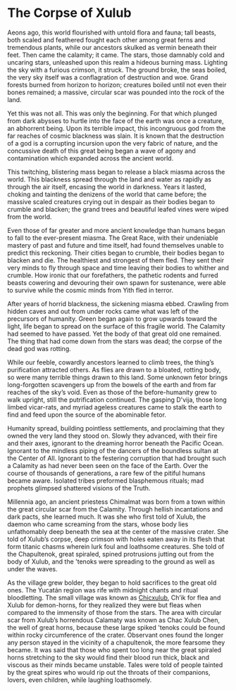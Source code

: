 # The Corpse of Xulub

Aeons ago, this world flourished with untold flora and fauna; tall beasts, both scaled and feathered fought each other among great ferns and tremendous plants, while our ancestors skulked as vermin beneath their feet. Then came the calamity; it came. The stars, those damnably cold and uncaring stars, unleashed upon this realm a hideous burning mass. Lighting the sky with a furious crimson, it struck. The ground broke, the seas boiled, the very sky itself was a conflagration of destruction and woe. Grand forests burned from horizon to horizon; creatures boiled until not even their bones remained; a massive, circular scar was pounded into the rock of the land.

Yet this was not all. This was only the beginning. For that which plunged from dark abysses to hurtle into the face of the earth was once a creature, an abhorrent being. Upon its terrible impact, this incongruous god from the far reaches of cosmic blackness was slain. It is known that the destruction of a god is a corrupting incursion upon the very fabric of nature, and the concussive death of this great being began a wave of agony and contamination which expanded across the ancient world.

This twitching, blistering mass began to release a black miasma across the world. This blackness spread through the land and water as rapidly as through the air itself, encasing the world in darkness. Years it lasted, choking and tainting the denizens of the world that came before; the massive scaled creatures crying out in despair as their bodies began to crumble and blacken; the grand trees and beautiful leafed vines were wiped from the world.

Even those of far greater and more ancient knowledge than humans began to fall to the ever-present miasma. The Great Race, with their undeniable mastery of past and future and time itself, had found themselves unable to predict this reckoning. Their cities began to crumble, their bodies began to blacken and die. The healthiest and strongest of them fled. They sent their very minds to fly through space and time leaving their bodies to whither and crumble. How ironic that our forefathers, the pathetic rodents and furred beasts cowering and devouring their own spawn for sustenance, were able to survive while the cosmic minds from Yith fled in terror.

After years of horrid blackness, the sickening miasma ebbed. Crawling from hidden caves and out from under rocks came what was left of the precursors of humanity. Green began again to grow upwards toward the light, life began to spread on the surface of this fragile world. The Calamity had seemed to have passed. Yet the body of that great old one remained. The thing that had come down from the stars was dead; the corpse of the dead god was rotting.

While our feeble, cowardly ancestors learned to climb trees, the thing’s purification attracted others. As flies are drawn to a bloated, rotting body, so were many terrible things drawn to this land. Some unknown fetor brings long-forgotten scavengers up from the bowels of the earth and from far reaches of the sky’s void. Even as those of the before-humanity grew to walk upright, still the putrification continued. The gasping D'vija, those long limbed vicar-rats, and myriad ageless creatures came to stalk the earth to find and feed upon the source of the abominable fetor.

Humanity spread, building pointless settlements, and proclaiming that they owned the very land they stood on. Slowly they advanced, with their fire and their axes, ignorant to the dreaming horror beneath the Pacific Ocean. Ignorant to the mindless piping of the dancers of the boundless sultan at the Center of All. Ignorant to the festering corruption that had brought such a Calamity as had never been seen on the face of the Earth. Over the course of thousands of generations, a rare few of the pitiful humans became aware. Isolated tribes preformed blasphemous rituals; mad prophets glimpsed shattered visions of the Truth.

Millennia ago, an ancient priestess Chimalmat was born from a town within the great circular scar from the Calamity. Through hellish incantations and dark pacts, she learned much. It was she who first told of Xulub, the daemon who came screaming from the stars, whose body lies unfathomably deep beneath the sea at the center of the massive crater. She told of Xulub’s corpse, deep crimson with holes eaten away in its flesh that form titanic chasms wherein lurk foul and loathsome creatures. She told of the Chapultenok, great spiraled, spined protrusions jutting out from the body of Xulub, and the 'tenoks were spreading to the ground as well as under the waves.

As the village grew bolder, they began to hold sacrifices to the great old ones. The Yucatán region was rife with midnight chants and ritual bloodletting. The small village was known as [Chicxulub](https://en.wikipedia.org/wiki/Chicxulub_crater), Ch’ik for flea and Xulub for demon-horns, for they realized they were but fleas when compared to the immensity of those from the stars. The area with circular scar from Xulub’s horrendous Calamaty was known as Chac Xulub Chen, the well of great horns, because these large spiked 'tenoks could be found within rocky circumference of the crater. Observant ones found the longer any person stayed in the vicinity of a chapultenok, the more fearsome they became. It was said that those who spent too long near the great spiraled horns stretching to the sky would find their blood run thick, black and viscous as their minds became unstable. Tales were told of people tainted by the great spires who would rip out the throats of their companions, lovers, even children, while laughing loathsomely.
